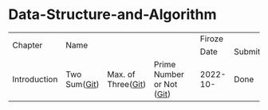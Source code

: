 # Data-Structure-and-Algorithm
<!-- Output copied to clipboard! -->

<!-- Yay, no errors, warnings, or alerts! -->


<table>
  <tr>
   <td rowspan="2" >Chapter
   </td>
   <td rowspan="2" colspan="4" >Name
   </td>
   <td colspan="2" >Firoze 
   </td>
   <td rowspan="2" >Assign Date
   </td>
  </tr>
  <tr>
   <td>Date
   </td>
   <td>Submit
   </td>
  </tr>
  <tr>
   <td>Introduction
   </td>
   <td>Two Sum(<a href="https://github.com/firoze-hossain/Data-Structure-and-Algorithm/tree/master/src/com/dsa/introduction/findTwoSum">Git</a>)
   </td>
   <td>Max. of Three(<a href="https://github.com/firoze-hossain/Data-Structure-and-Algorithm/tree/master/src/com/dsa/introduction/maximumOfThreeGivenNumbers">Git</a>)
   </td>
   <td>Prime Number or Not (<a href="https://github.com/firoze-hossain/Data-Structure-and-Algorithm/blob/master/src/com/dsa/introduction/primeOrNot/">Git</a>)
   </td>
   <td>
   </td>
   <td>2022-10-
   </td>
   <td>Done
   </td>
   <td>2022-10-15
   </td>
  </tr>
</table>

